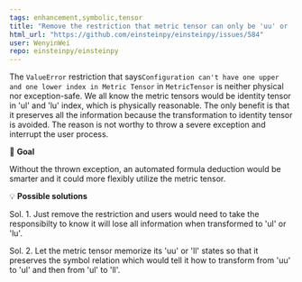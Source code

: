 ```yaml
---
tags: enhancement,symbolic,tensor
title: "Remove the restriction that metric tensor can only be 'uu' or 'll'"
html_url: "https://github.com/einsteinpy/einsteinpy/issues/584"
user: WenyinWei
repo: einsteinpy/einsteinpy
---
```


The `ValueError` restriction that says`Configuration can't have one upper and one lower index in Metric Tensor` in `MetricTensor` is neither physical nor exception-safe. We all know the metric tensors would be identity tensor in 'ul' and 'lu' index, which is physically reasonable. The only benefit is that it preserves all the information because the transformation to identity tensor is avoided. The reason is not worthy to throw a severe exception and interrupt the user process.   

🎯 **Goal**

Without the thrown exception, an automated formula deduction would be smarter and it could more flexibly utilize the metric tensor. 


💡 **Possible solutions**

Sol. 1. Just remove the restriction and users would need to take the responsibilty to know it will lose all information when transformed to 'ul' or 'lu'. 

Sol. 2. Let the metric tensor memorize its 'uu' or 'll' states so that it preserves the symbol relation which would tell it how to transform from 'uu' to 'ul' and then from 'ul' to 'll'.